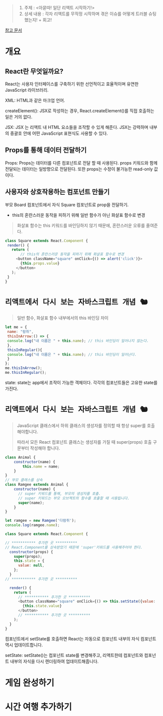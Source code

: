 > 1.  주제 : <아묻따! 일단 리액트 시작하기!>
> 2.  상세 내용 : 각자 리액트를 무작정 시작하며 겪은 이슈를 어떻게 트러블 슈팅했는지! + 회고!

[참고 문서](https://ko.reactjs.org/tutorial/tutorial.html)

# 개요

## React란 무엇일까요?

React는 사용자 인터페이스를 구축하기 위한 선언적이고 효율적이며 유연한 JavaScript 라이브러리.

XML: HTML과 같은 마크업 언어.

createElement(): JSX로 작성하는 경우, React.createElement()를 직접 호출하는 일은 거의 없다.

JSX: JSX 는 리액트 내 HTML 요소들을 조작할 수 있게 해준다. JSX는 강력하며 내부의 중괄호 안에 어떤 JavaScript 표현식도 사용할 수 있다. 

## Props를 통해 데이터 전달하기

Props: Props는 데이터를 다른 컴포넌트로 전달 할 때 사용된다. props 키워드와 함께 전달되는 데이터는 일방향으로 전달된다. 또한 props는 수정이 불가능한 read-only 값이다. 

## 사용자와 상호작용하는 컴포넌트 만들기

부모 Board 컴포넌트에서 자식 Square 컴포넌트로 prop을 전달하기. 

- this의 혼란스러운 동작을 피하기 위해 일반 함수가 아닌 화살표 함수로 변경
  
> 화살표 함수는 this 키워드를 바인딩하지 않기 때문에, 혼란스러운 오류를 줄여준다. 

```js
class Square extends React.Component {
 render() {
   return (
       // this의 혼란스러운 동작을 피하기 위해 화살표 함수로 변경
     <button className="square" onClick={() => alert('click')}>
       {this.props.value}
     </button>
   );
 }
}
```

# **`리액트에서 다시 보는 자바스크립트 개념 🐿`**

> 일반 함수, 화살표 함수 내부에서의 this 바인딩 차이

``` js
let me = { 
 name: "람쥐", 
 thisInArrow:() => { 
 console.log("내 이름은 " + this.name); // this 바인딩이 일어나지 않는다.
 }, 
 thisInRegular(){ 
 console.log("내 이름은 " + this.name); // this 바인딩이 일어난다. 
 } 
};
me.thisInArrow(); 
me.thisInRegular();
```

state: state는 app에서 조작이 가능한 객체이다. 각각의 컴포넌트들은 고유한 state를 가진다.  

# **`리액트에서 다시 보는 자바스크립트 개념 🐿`**

> JavaScript 클래스에서 하위 클래스의 생성자를 정의할 때 항상 super를 호출해야합니다. 
> 
> 따라서 모든 React 컴포넌트 클래스는 생성자를 가질 때 super(props) 호출 구문부터 작성해야 합니다.

```js
class Animal {
    constructor(name) {
        this.name = name;
    }
}
// 부모 클래스를 상속 
class Ramgee extends Animal {
    constructor(name) {
      // super 키워드를 통해, 부모의 생성자를 호출. 
      // super 키워드는 부모 오브젝트의 함수를 호출할 때 사용됩니다.
      super(name); 
    }
}

let ramgee = new Ramgee('다람쥐'); 
console.log(ramgee.name);

```

```js
class Square extends React.Component {

// *********** 추가한 곳 **********
// React.Component를 상속받았기 때문에 'super'키워드를 사용해주어야 한다. 
  constructor(props) {
    super(props);
    this.state = {
      value: null,
    };
  }
// *********** 추가한 곳 **********

  render() {
    return (
      // *********** 추가한 곳 **********
      <button className="square" onClick={() => this.setState({value: 'X'})}>
        {this.state.value}
      </button>
      // *********** 추가한 곳 **********
    );
  }
}
```

컴포넌트에서 setState를 호출하면 React는 자동으로 컴포넌트 내부의 자식 컴포넌트 역시 업데이트합니다.

setState: setState()는 컴포넌트 state를 변경해주고, 리액트한테 컴포넌트와 컴포넌트 내부의 자식을 다시 렌더링하여 업데이트해줍니다. 

# 게임 완성하기

# 시간 여행 추가하기